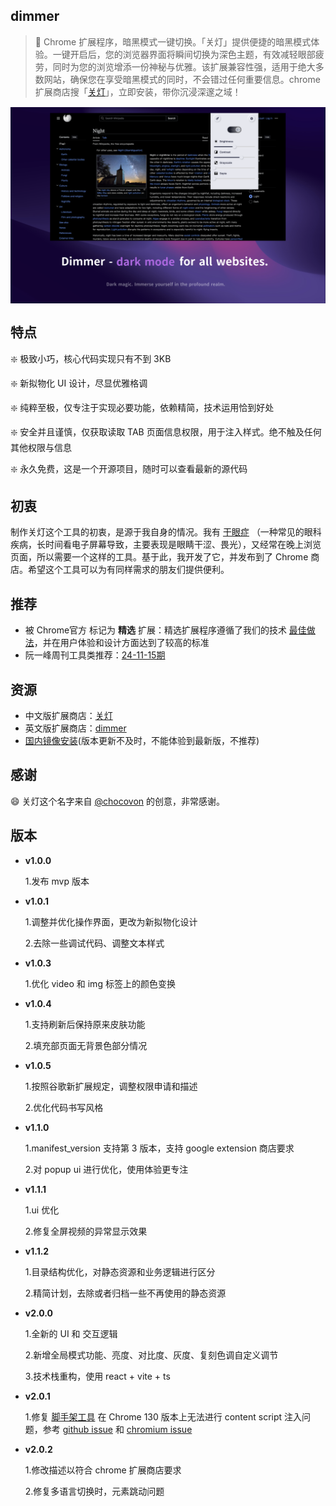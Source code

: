 ## dimmer

> 👋 Chrome 扩展程序，暗黑模式一键切换。「关灯」提供便捷的暗黑模式体验。一键开启后，您的浏览器界面将瞬间切换为深色主题，有效减轻眼部疲劳，同时为您的浏览增添一份神秘与优雅。该扩展兼容性强，适用于绝大多数网站，确保您在享受暗黑模式的同时，不会错过任何重要信息。chrome 扩展商店搜「[关灯](https://chromewebstore.google.com/detail/lights-off%E5%85%B3%E7%81%AF/dnidbhhpcjgffjophhebfelbcnonoclh)」，立即安装，带你沉浸深邃之域！

<div style='display: flex;align-items: center;justify-content: center;'><img width='800px' src='./readme/imgs/intro-2.jpg' style='border: 1px solid transparent;' alt='example'/></div>

## 特点

❇️ 极致小巧，核心代码实现只有不到 3KB <br/>

❇️ 新拟物化 UI 设计，尽显优雅格调<br/>

❇️ 纯粹至极，仅专注于实现必要功能，依赖精简，技术运用恰到好处 <br/>

❇️ 安全并且谨慎，仅获取读取 TAB 页面信息权限，用于注入样式。绝不触及任何其他权限与信息 <br/>

❇️ 永久免费，这是一个开源项目，随时可以查看最新的源代码 <br/>

## 初衷

制作关灯这个工具的初衷，是源于我自身的情况。我有 [干眼症](https://zh.wikipedia.org/wiki/%E4%B9%BE%E7%9C%BC%E7%97%87) （一种常见的眼科疾病，长时间看电子屏幕导致，主要表现是眼睛干涩、畏光），又经常在晚上浏览页面，所以需要一个这样的工具。基于此，我开发了它，并发布到了 Chrome 商店。希望这个工具可以为有同样需求的朋友们提供便利。<br/>

## 推荐

- 被 Chrome官方 标记为 **精选** 扩展：精选扩展程序遵循了我们的技术 [最佳做法](https://developer.chrome.com/docs/webstore/best-practices?hl=zh-cn)，并在用户体验和设计方面达到了较高的标准
- 阮一峰周刊工具类推荐：[24-11-15期](https://www.ruanyifeng.com/blog/2024/11/weekly-issue-325.html)

## 资源

- 中文版扩展商店：[关灯](https://chromewebstore.google.com/detail/%E5%85%B3%E7%81%AF/dnidbhhpcjgffjophhebfelbcnonoclh?hl=zh)
- 英文版扩展商店：[dimmer](https://chromewebstore.google.com/detail/%E5%85%B3%E7%81%AF/dnidbhhpcjgffjophhebfelbcnonoclh?hl=en)
- [国内镜像安装](https://www.ilovechrome.com/extension/dnidbhhpcjgffjophhebfelbcnonoclh)(版本更新不及时，不能体验到最新版，不推荐)

## 感谢

😄 关灯这个名字来自 [@chocovon](https://github.com/chocovon) 的创意，非常感谢。

## 版本

- **v1.0.0**

  1.发布 mvp 版本

- **v1.0.1**

  1.调整并优化操作界面，更改为新拟物化设计

  2.去除一些调试代码、调整文本样式

- **v1.0.3**

  1.优化 video 和 img 标签上的颜色变换

- **v1.0.4**

  1.支持刷新后保持原来皮肤功能

  2.填充部页面无背景色部分情况

- **v1.0.5**

  1.按照谷歌新扩展规定，调整权限申请和描述

  2.优化代码书写风格

- **v1.1.0**

  1.manifest_version 支持第 3 版本，支持 google extension 商店要求

  2.对 popup ui 进行优化，使用体验更专注

- **v1.1.1**

  1.ui 优化

  2.修复全屏视频的异常显示效果

- **v1.1.2**

  1.目录结构优化，对静态资源和业务逻辑进行区分

  2.精简计划，去除或者归档一些不再使用的静态资源

- **v2.0.0**

  1.全新的 UI 和 交互逻辑

  2.新增全局模式功能、亮度、对比度、灰度、复刻色调自定义调节

  3.技术栈重构，使用 react + vite + ts

- **v2.0.1**

  1.修复 [脚手架工具](https://github.com/guocaoyi/create-chrome-ext) 在 Chrome 130 版本上无法进行 content script 注入问题，参考 [github issue](https://github.com/crxjs/chrome-extension-tools/issues/918) 和 [chromium issue](https://issues.chromium.org/issues/363027634?pli=1)
  
- **v2.0.2**

  1.修改描述以符合 chrome 扩展商店要求
  
  2.修复多语言切换时，元素跳动问题
